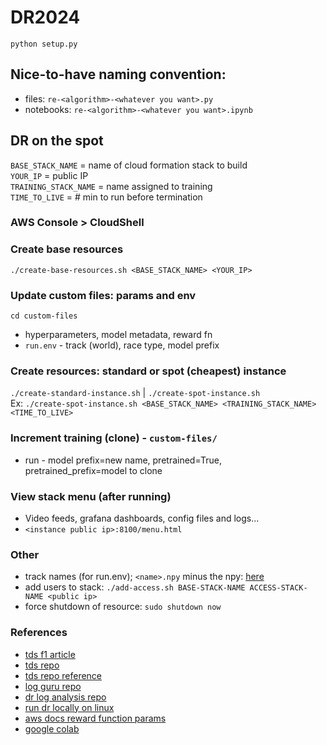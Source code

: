 # DR2024

`python setup.py`


## Nice-to-have naming convention: 
- files: `re-<algorithm>-<whatever you want>.py`
- notebooks: `re-<algorithm>-<whatever you want>.ipynb`


## DR on the spot
`BASE_STACK_NAME` = name of cloud formation stack to build  
`YOUR_IP` = public IP  
`TRAINING_STACK_NAME` = name assigned to training  
`TIME_TO_LIVE` = # min to run before termination  

### AWS Console > CloudShell

### Create base resources
`./create-base-resources.sh <BASE_STACK_NAME> <YOUR_IP>`

### Update custom files: params and env
 `cd custom-files`
- hyperparameters, model metadata, reward fn
- `run.env` - track (world), race type, model prefix

### Create resources: standard or spot (cheapest) instance
`./create-standard-instance.sh` | `./create-spot-instance.sh`  
Ex: `./create-spot-instance.sh <BASE_STACK_NAME> <TRAINING_STACK_NAME> <TIME_TO_LIVE>`

### Increment training (clone) - `custom-files/`
-   run - model prefix=new name, pretrained=True, pretrained_prefix=model to clone

### View stack menu (after running)
- Video feeds, grafana dashboards, config files and logs...
- `<instance public ip>:8100/menu.html`

### Other
- track names (for run.env); `<name>.npy` minus the npy: [here](https://github.com/aws-deepracer-community/deepracer-race-data/tree/main/raw_data/tracks)
- add users to stack: `./add-access.sh BASE-STACK-NAME ACCESS-STACK-NAME <public ip>`
- force shutdown of resource: `sudo shutdown now`

### References
- [tds f1 article](https://towardsdatascience.com/an-advanced-guide-to-aws-deepracer-2b462c37eea)
- [tds repo](https://github.com/dgnzlz/Capstone_AWS_DeepRacer/tree/master)
- [tds repo reference](https://github.com/cdthompson/deepracer-k1999-race-lines/blob/master/Race-Line-Calculation.ipynb)
- [log guru repo](https://github.com/aws-deepracer-community/deepracer-log-guru?tab=readme-ov-file)
- [dr log analysis repo](https://github.com/aws-deepracer-community/deepracer-analysis)
- [run dr locally on linux](https://aws-deepracer-community.github.io/deepracer-for-cloud/)
- [aws docs reward function params](https://docs.aws.amazon.com/deepracer/latest/developerguide/deepracer-reward-function-input.html)
- [google colab](https://colab.google/)

